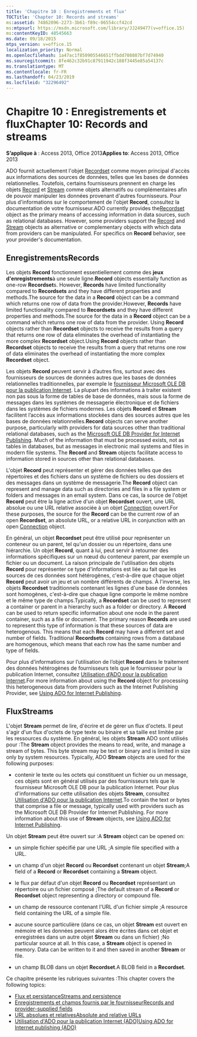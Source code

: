 ```yaml
---
title: 'Chapitre 10 : Enregistrements et flux'
TOCTitle: 'Chapter 10: Records and streams'
ms:assetid: 74862096-2273-3b61-f89c-06554ccf42cd
ms:mtpsurl: https://msdn.microsoft.com/library/JJ249477(v=office.15)
ms:contentKeyID: 48545663
ms.date: 09/18/2015
mtps_version: v=office.15
localization_priority: Normal
ms.openlocfilehash: 1a47ac1f850905546651ffbdd708887bf7d74940
ms.sourcegitcommit: 8fe462c32b91c87911942c188f3445e85a54137c
ms.translationtype: MT
ms.contentlocale: fr-FR
ms.lasthandoff: 04/23/2019
ms.locfileid: "32296492"
---
```

# <a name="chapter-10-records-and-streams"></a><span data-ttu-id="34ddf-102">Chapitre 10 : Enregistrements et flux</span><span class="sxs-lookup"><span data-stu-id="34ddf-102">Chapter 10: Records and streams</span></span>

<span data-ttu-id="34ddf-103">**S’applique à** : Access 2013, Office 2013</span><span class="sxs-lookup"><span data-stu-id="34ddf-103">**Applies to**: Access 2013, Office 2013</span></span>

<span data-ttu-id="34ddf-p101">ADO fournit actuellement l'objet [Recordset](recordset-object-ado.md) comme moyen principal d'accès aux informations des sources de données, telles que les bases de données relationnelles. Toutefois, certains fournisseurs prennent en charge les objets [Record](record-object-ado.md) et [Stream](stream-object-ado.md) comme objets alternatifs ou complémentaires afin de pouvoir manipuler les données provenant d'autres fournisseurs. Pour plus d'informations sur le comportement de l'objet **Record**, consultez la documentation de votre fournisseur.</span><span class="sxs-lookup"><span data-stu-id="34ddf-p101">ADO currently provides the[Recordset](recordset-object-ado.md) object as the primary means of accessing information in data sources, such as relational databases. However, some providers support the [Record](record-object-ado.md) and [Stream](stream-object-ado.md) objects as alternative or complementary objects with which data from providers can be manipulated. For specifics on **Record** behavior, see your provider's documentation.</span></span>

## <a name="records"></a><span data-ttu-id="34ddf-107">Enregistrements</span><span class="sxs-lookup"><span data-stu-id="34ddf-107">Records</span></span>

<span data-ttu-id="34ddf-108">Les objets **Record** fonctionnent essentiellement comme des **jeux d'enregistrements**à une seule ligne.</span><span class="sxs-lookup"><span data-stu-id="34ddf-108">**Record** objects essentially function as one-row **Recordset**s.</span></span> <span data-ttu-id="34ddf-109">However, **Records** have limited functionality compared to **Recordsets** and they have different properties and methods.The source for the data in a **Record** object can be a command which returns one row of data from the provider.</span><span class="sxs-lookup"><span data-stu-id="34ddf-109">However, **Records** have limited functionality compared to **Recordsets** and they have different properties and methods.The source for the data in a **Record** object can be a command which returns one row of data from the provider.</span></span> <span data-ttu-id="34ddf-110">Using **Record** objects rather than **Recordset** objects to receive the results from a query that returns one row of data eliminates the overhead of instantiating the more complex **Recordset** object.</span><span class="sxs-lookup"><span data-stu-id="34ddf-110">Using **Record** objects rather than **Recordset** objects to receive the results from a query that returns one row of data eliminates the overhead of instantiating the more complex **Recordset** object.</span></span>

<span data-ttu-id="34ddf-p103">Les objets **Record** peuvent servir à d’autres fins, surtout avec des fournisseurs de sources de données autres que les bases de données relationnelles traditionnelles, par exemple le [fournisseur Microsoft OLE DB pour la publication Internet](microsoft-ole-db-provider-for-internet-publishing.md). La plupart des informations à traiter existent non pas sous la forme de tables de base de données, mais sous la forme de messages dans les systèmes de messagerie électronique et de fichiers dans les systèmes de fichiers modernes. Les objets **Record** et **Stream** facilitent l’accès aux informations stockées dans des sources autres que les bases de données relationnelles.</span><span class="sxs-lookup"><span data-stu-id="34ddf-p103">**Record** objects can serve another purpose, particularly with providers for data sources other than traditional relational databases, such as the [Microsoft OLE DB Provider for Internet Publishing](microsoft-ole-db-provider-for-internet-publishing.md). Much of the information that must be processed exists, not as tables in databases, but as messages in electronic mail systems and files in modern file systems. The **Record** and **Stream** objects facilitate access to information stored in sources other than relational databases.</span></span>

<span data-ttu-id="34ddf-114">L'objet **Record** peut représenter et gérer des données telles que des répertoires et des fichiers dans un système de fichiers ou des dossiers et des messages dans un système de messagerie.</span><span class="sxs-lookup"><span data-stu-id="34ddf-114">The **Record** object can represent and manage data such as directories and files in a file system or folders and messages in an email system.</span></span> <span data-ttu-id="34ddf-115">Dans ce cas, la source de l'objet **Record** peut être la ligne active d'un objet **Recordset** ouvert, une URL absolue ou une URL relative associée à un objet [Connection](connection-object-ado.md) ouvert.</span><span class="sxs-lookup"><span data-stu-id="34ddf-115">For these purposes, the source for the **Record** can be the current row of an open **Recordset**, an absolute URL, or a relative URL in conjunction with an open [Connection](connection-object-ado.md) object.</span></span>

<span data-ttu-id="34ddf-p105">En général, un objet **Recordset** peut être utilisé pour représenter un conteneur ou un parent, tel qu'un dossier ou un répertoire, dans une hiérarchie. Un objet **Record**, quant à lui, peut servir à retourner des informations spécifiques sur un nœud du conteneur parent, par exemple un fichier ou un document. La raison principale de l'utilisation des objets **Record** pour représenter ce type d'informations est liée au fait que les sources de ces données sont hétérogènes, c'est-à-dire que chaque objet **Record** peut avoir un jeu et un nombre différents de champs. À l'inverse, les objets **Recordset** traditionnels contenant les lignes d'une base de données sont homogènes, c'est-à-dire que chaque ligne comporte le même nombre et le même type de champs.</span><span class="sxs-lookup"><span data-stu-id="34ddf-p105">Typically, a **Recordset** can be used to represent a container or parent in a hierarchy such as a folder or directory. A **Record** can be used to return specific information about one node in the parent container, such as a file or document. The primary reason **Records** are used to represent this type of information is that these sources of data are heterogenous. This means that each **Record** may have a different set and number of fields. Traditional **Recordsets** containing rows from a database are homogenous, which means that each row has the same number and type of fields.</span></span>

<span data-ttu-id="34ddf-121">Pour plus d’informations sur l’utilisation de l’objet **Record** dans le traitement des données hétérogènes de fournisseurs tels que le fournisseur pour la publication Internet, consultez [Utilisation d’ADO pour la publication Internet](using-ado-for-internet-publishing.md).</span><span class="sxs-lookup"><span data-stu-id="34ddf-121">For more information about using the **Record** object for processing this heterogeneous data from providers such as the Internet Publishing Provider, see [Using ADO for Internet Publishing](using-ado-for-internet-publishing.md).</span></span>

## <a name="streams"></a><span data-ttu-id="34ddf-122">Flux</span><span class="sxs-lookup"><span data-stu-id="34ddf-122">Streams</span></span>

<span data-ttu-id="34ddf-p106">L'objet **Stream** permet de lire, d'écrire et de gérer un flux d'octets. Il peut s'agir d'un flux d'octets de type texte ou binaire et sa taille est limitée par les ressources du système. En général, les objets **Stream** ADO  sont utilisés pour :</span><span class="sxs-lookup"><span data-stu-id="34ddf-p106">The **Stream** object provides the means to read, write, and manage a stream of bytes. This byte stream may be text or binary and is limited in size only by system resources. Typically, ADO **Stream** objects are used for the following purposes:</span></span>

- <span data-ttu-id="34ddf-p107">contenir le texte ou les octets qui constituent un fichier ou un message, ces objets sont en général utilisés par des fournisseurs tels que le fournisseur Microsoft OLE DB pour la publication Internet. Pour plus d'informations sur cette utilisation des objets **Stream**, consultez [Utilisation d'ADO pour la publication Internet](using-ado-for-internet-publishing.md).</span><span class="sxs-lookup"><span data-stu-id="34ddf-p107">To contain the text or bytes that comprise a file or message, typically used with providers such as the Microsoft OLE DB Provider for Internet Publishing. For more information about this use of **Stream** objects, see [Using ADO for Internet Publishing](using-ado-for-internet-publishing.md).</span></span>

<span data-ttu-id="34ddf-128">Un objet **Stream** peut être ouvert sur :</span><span class="sxs-lookup"><span data-stu-id="34ddf-128">A **Stream** object can be opened on:</span></span>

- <span data-ttu-id="34ddf-129">un simple fichier spécifié par une URL ;</span><span class="sxs-lookup"><span data-stu-id="34ddf-129">A simple file specified with a URL.</span></span>

- <span data-ttu-id="34ddf-130">un champ d'un objet **Record** ou **Recordset** contenant un objet **Stream**;</span><span class="sxs-lookup"><span data-stu-id="34ddf-130">A field of a **Record** or **Recordset** containing a **Stream** object.</span></span>

- <span data-ttu-id="34ddf-131">le flux par défaut d'un objet **Record** ou **Recordset** représentant un répertoire ou un fichier composé ;</span><span class="sxs-lookup"><span data-stu-id="34ddf-131">The default stream of a **Record** or **Recordset** object representing a directory or compound file.</span></span>

- <span data-ttu-id="34ddf-132">un champ de ressource contenant l'URL d'un fichier simple ;</span><span class="sxs-lookup"><span data-stu-id="34ddf-132">A resource field containing the URL of a simple file.</span></span>

- <span data-ttu-id="34ddf-p108">aucune source particulière (dans ce cas, un objet **Stream** est ouvert en mémoire et les données peuvent alors être écrites dans cet objet et enregistrées dans un autre objet **Stream** ou dans un fichier) ;</span><span class="sxs-lookup"><span data-stu-id="34ddf-p108">No particular source at all. In this case, a **Stream** object is opened in memory. Data can be written to it and then saved in another **Stream** or file.</span></span>

- <span data-ttu-id="34ddf-136">un champ BLOB dans un objet **Recordset**.</span><span class="sxs-lookup"><span data-stu-id="34ddf-136">A BLOB field in a **Recordset**.</span></span>

<span data-ttu-id="34ddf-137">Ce chapitre présente les rubriques suivantes :</span><span class="sxs-lookup"><span data-stu-id="34ddf-137">This chapter covers the following topics:</span></span>

- [<span data-ttu-id="34ddf-138">Flux et persistance</span><span class="sxs-lookup"><span data-stu-id="34ddf-138">Streams and persistence</span></span>](streams-and-persistence.md)
- [<span data-ttu-id="34ddf-139">Enregistrements et champs fournis par le fournisseur</span><span class="sxs-lookup"><span data-stu-id="34ddf-139">Records and provider-supplied fields</span></span>](records-and-provider-supplied-fields.md)
- [<span data-ttu-id="34ddf-140">URL absolues et relatives</span><span class="sxs-lookup"><span data-stu-id="34ddf-140">Absolute and relative URLs</span></span>](absolute-and-relative-urls.md)
- [<span data-ttu-id="34ddf-141">Utilisation d'ADO pour la publication Internet (ADO)</span><span class="sxs-lookup"><span data-stu-id="34ddf-141">Using ADO for Internet publishing (ADO)</span></span>](using-ado-for-internet-publishing.md)
